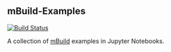 ## mBuild-Examples

[![Build Status](https://travis-ci.org/mosdef-hub/mbuild-examples.svg?branch=master)](https://travis-ci.org/mosdef-hub/mbuild-examples)

A collection of [mBuild](https://github.com/mosdef-hub/mbuild) examples in Jupyter Notebooks.
